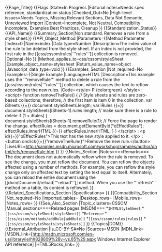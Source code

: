 {{Page_Title}}
{{Flags
|State=In Progress
|Editorial notes=Needs spec reference, standardization status
|Checked_Out=No
|High-level issues=Needs Topics, Missing Relevant Sections, Data Not Semantic, Unreviewed Import
|Content=Incomplete, Not Neutral, Compatibility Incomplete, Examples Best Practices, Cleanup
}}
{{Standardization_Status}}
{{API_Name}}
{{Summary_Section|Non standard. Removes a rule from a style sheet.}}
{{API_Object_Method
|Parameters={{Method Parameter
|Index=0
|Name=index
|Data type=Number
|Description=The index value of the rule to be deleted from the style sheet. If an index is not provided, the first rule in the [[css/cssom/rules|'''rules''']] collection is removed.
|Optional=No
}}
|Method_applies_to=css/cssom/styleSheet
|Example_object_name=stylesheet
|Return_value_name=object
|Javascript_data_type=void
}}
{{Examples_Section
|Not_required=No
|Examples={{Single Example
|Language=HTML
|Description=This example uses the '''removeRule''' method to delete a rule from the [[css/cssom/rules|'''rules''']] collection, which causes the text to reflow according to the new rules.
|Code=&lt;style&gt;
P {color:green}
&lt;/style&gt;
:
&lt;script&gt;
function removeTheRule() {
    // Style sheets and rules are zero-based collections; therefore,
    // the first item is item 0 in the collection.
    var iSheets {{=}} document.styleSheets.length;
    var iRules {{=}} document.styleSheets[iSheets-1].rules.length;
    // make sure there is a rule to delete
    if (1 &lt; iRules) {            
        document.styleSheets[iSheets-1].removeRule(1);
        // Force the page to render the change.
        effectRules = document.getElementById("oEffectRules");
        effectRules.innerHTML {{=}} effectRules.innerHTML;
	}
}
&lt;/script&gt;
:
&lt;p id{{=}}"oEffectRules"&gt;This text has the new style applied to it.
&lt;/p&gt;
:
&lt;button onclick{{=}}"removeTheRule()"&gt;Remove the new rule.&lt;/button&gt;
|LiveURL=http://samples.msdn.microsoft.com/workshop/samples/author/dhtml/refs/removeRule.htm
}}
}}
{{Notes_Section
|Notes====Remarks===
The document does not automatically reflow when the rule is removed. To see the change, you must reflow the document. You can reflow the objects affected using a number of methods. For example, you can reflow the style change only on affected text by setting the text equal to itself. Alternately, you can reload the entire document using the [[dom/Document/reload|'''reload''']] method. When you use the '''refresh''' method on a table, its content is reflowed.
}}
{{Related_Specifications_Section
|Specifications=
}}
{{Compatibility_Section
|Not_required=No
|Imported_tables=
|Desktop_rows=
|Mobile_rows=
|Notes_rows=
}}
{{See_Also_Section
|Topic_clusters=CSSOM
|Manual_sections====Related pages (MSDN)===
*<code>IHTMLStyleSheet</code>
*<code>[[css/cssom/styleSheet|styleSheet]]</code>
*<code>Reference</code>
*<code>[[css/cssom/methods/addRule|addRule]]</code>
*<code>[[css/cssom/rules|rules]]</code>
*<code>[[css/cssom/styleSheets|styleSheets]]</code>
}}
{{Topics|DOM}}
{{External_Attribution
|Is_CC-BY-SA=No
|Sources=MSDN
|MDN_link=
|MSDN_link=[http://msdn.microsoft.com/en-us/library/ie/hh828809%28v=vs.85%29.aspx Windows Internet Explorer API reference]
|HTML5Rocks_link=
}}